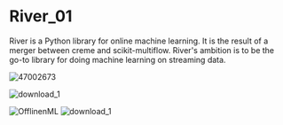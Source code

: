 # River_01
River is a Python library for online machine learning. It is the result of a merger between creme and scikit-multiflow. River's ambition is to be the go-to library for doing machine learning on streaming data.




![47002673](https://user-images.githubusercontent.com/15075906/135607687-86e5ecf6-b929-46c3-9710-31d01771b7e4.png)


![download_1](https://user-images.githubusercontent.com/15075906/135607350-636e9722-2741-4d2c-8e99-fe62a424af53.png)


![OfflinenML](https://user-images.githubusercontent.com/15075906/135607336-97e31552-668c-4d9a-bd7e-4f9d4cd99b57.png)
![download_1](https://user-images.githubusercontent.com/15075906/135607350-636e9722-2741-4d2c-8e99-fe62a424af53.png)
